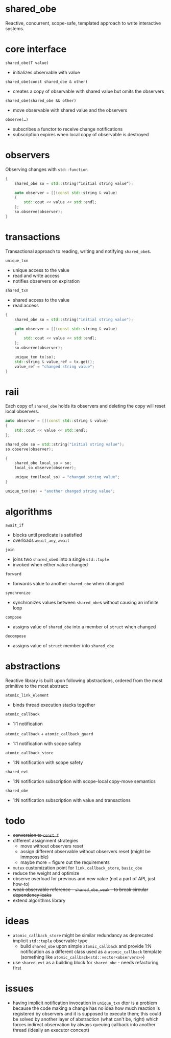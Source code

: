 # shared_obe
Reactive, concurrent, scope-safe, templated approach to write interactive systems.

# core interface
`shared_obe(T value)`
- initializes observable with value

`shared_obe(const shared_obe & other)`
- creates a copy of observable with shared value but omits the observers

`shared_obe(shared_obe && other)`
- move observable with shared value and the observers

`observe(…)`
- subscribes a functor to receive change notifications
- subscription expires when local copy of observable is destroyed


# observers
Observing changes with `std::function`

```cpp
{
    shared_obe so = std::string(“initial string value“);

    auto observer = [](const std::string & value)
    {
    	std::cout << value << std::endl;
    };
    so.observe(observer);
}
```

# transactions
Transactional approach to reading, writing and notifying `shared_obe`s.

`unique_txn`
- unique access to the value
- read and write access
- notifies observers on expiration

`shared_txn`
- shared access to the value
- read access

```cpp
{
    shared_obe so = std::string("initial string value");

    auto observer = [](const std::string & value)
    {
        std::cout << value << std::endl;
    };
    so.observe(observer);

    unique_txn tx(so);
    std::string & value_ref = tx.get();
    value_ref = "changed string value";
}
```

# raii
Each copy of `shared_obe` holds its observers and deleting the copy will
reset local observers.

```cpp
auto observer = [](const std::string & value)
{
    std::cout << value << std::endl;
};

shared_obe so = std::string("initial string value");
so.observe(observer);

{
    shared_obe local_so = so;
    local_so.observe(observer);

    unique_txn(local_so) = "changed string value";
}

unique_txn(so) = "another changed string value";
```

# algorithms

`await_if`
- blocks until predicate is satisfied
- overloads `await_any`, `await`

`join`
- joins two `shared_obe`s into a single `std::tuple`
- invoked when either value changed

`forward`
- forwards value to another `shared_obe` when changed

`synchronize`
- synchronizes values between `shared_obe`s without causing an infinite loop

`compose`
- assigns value of `shared_obe` into a member of `struct` when changed

`decompose`
- assigns value of `struct` member into `shared_obe`

# abstractions
Reactive library is built upon following abstractions, ordered from the most primitive to the most abstract:

`atomic_link_element`
- binds thread execution stacks together

`atomic_callback` 
- 1:1 notification

`atomic_callback` + `atomic_callback_guard`
- 1:1 notification with scope safety

`atomic_callback_store`
- 1:N notification with scope safety
 
 `shared_evt`
 - 1:N notification subscription with scope-local copy-move semantics

 `shared_obe`
 - 1:N notification subscription with value and transactions

# todo
- <s>conversion to `const T`</s>
- different assignment strategies
    - move without observers reset
    - assign different observable without observers reset (might be immpossible)
    - maybe more = figure out the requirements
- `mutex` customization point for `link`, `callback_store`, `basic_obe`
- reduce the weight and optimize
- observe overload for previous and new value (not a part of API, just how-to)
- <s>weak observable reference - `shared_obe_weak` - to break circular dependency leaks</s>
- extend algorithms library

# ideas
- `atomic_callback_store` might be similar redundancy as deprecated implicit `std::tuple` observable type
    - build `shared_obe` upon simple `atomic_callback` and provide 1:N notification as a different
      class used as a `atomic_callback` template (something like `atomic_callback<std::vector<observers>>`) 
- use `shared_evt` as a building block for `shared_obe` - needs refactoring first

# issues
- having implicit notification invocation in `unique_txn` dtor is a problem because the code making a change has no idea how much reaction is registered by observers and it is supposed to execute them; this could be solved by another layer of abstraction (what can't be, right) which forces indirect observation by always queuing callback into another thread (ideally an executor concept)